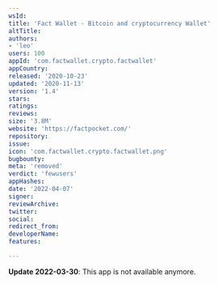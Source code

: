 ```yaml
---
wsId: 
title: 'Fact Wallet - Bitcoin and cryptocurrency Wallet'
altTitle: 
authors:
- 'leo'
users: 100
appId: 'com.factwallet.crypto.factwallet'
appCountry: 
released: '2020-10-23'
updated: '2020-11-13'
version: '1.4'
stars: 
ratings: 
reviews: 
size: '3.8M'
website: 'https://factpocket.com/'
repository: 
issue: 
icon: 'com.factwallet.crypto.factwallet.png'
bugbounty: 
meta: 'removed'
verdict: 'fewusers'
appHashes: 
date: '2022-04-07'
signer: 
reviewArchive: 
twitter: 
social: 
redirect_from: 
developerName: 
features: 

---
```


**Update 2022-03-30**: This app is not available anymore.
